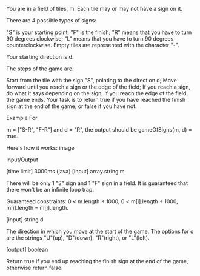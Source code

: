 You are in a field of tiles, m. Each tile may or may not have a sign on it.

There are 4 possible types of signs:

"S" is your starting point;
"F" is the finish;
"R" means that you have to turn 90 degrees clockwise;
"L" means that you have to turn 90 degrees counterclockwise.
Empty tiles are represented with the character "-".

Your starting direction is d.

The steps of the game are:

Start from the tile with the sign "S", pointing to the direction d;
Move forward until you reach a sign or the edge of the field;
If you reach a sign, do what it says depending on the sign;
If you reach the edge of the field, the game ends.
Your task is to return true if you have reached the finish sign at the end of the game, or false if you have not.

Example
For

m = ["S-R", 
     "F-R"]
and d = "R", the output should be
gameOfSigns(m, d) = true.

Here's how it works:
image

Input/Output

[time limit] 3000ms (java)
[input] array.string m

There will be only 1 "S" sign and 1 "F" sign in a field.
It is guaranteed that there won't be an infinite loop trap.

Guaranteed constraints:
0 < m.length ≤ 1000,
0 < m[i].length ≤ 1000,
m[i].length = m[j].length.

[input] string d

The direction in which you move at the start of the game. The options for d are the strings "U"(up), "D"(down), "R"(right), or "L"(left).

[output] boolean

Return true if you end up reaching the finish sign at the end of the game, otherwise return false.
